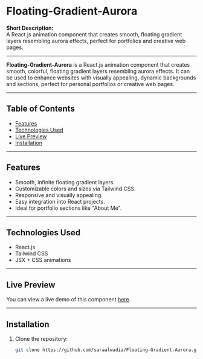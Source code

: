 # Floating-Gradient-Aurora

**Short Description:**  
A React.js animation component that creates smooth, floating gradient layers resembling aurora effects, perfect for portfolios and creative web pages.

---

**Floating-Gradient-Aurora** is a React.js animation component that creates smooth, colorful, floating gradient layers resembling aurora effects. It can be used to enhance websites with visually appealing, dynamic backgrounds and sections, perfect for personal portfolios or creative web pages.

---

## Table of Contents
- [Features](#features)
- [Technologies Used](#technologies-used)
- [Live Preview](#live-preview)
- [Installation](#installation)

---

## Features
- Smooth, infinite floating gradient layers.
- Customizable colors and sizes via Tailwind CSS.
- Responsive and visually appealing.
- Easy integration into React projects.
- Ideal for portfolio sections like "About Me".

---

## Technologies Used
- React.js
- Tailwind CSS
- JSX + CSS animations

---

## Live Preview
You can view a live demo of this component [here](https://saraalwadia.github.io/Floating-Gradient-Circles/).

---

## Installation
1. Clone the repository:
   ```bash
   git clone https://github.com/saraalwadia/Floating-Gradient-Aurora.git


